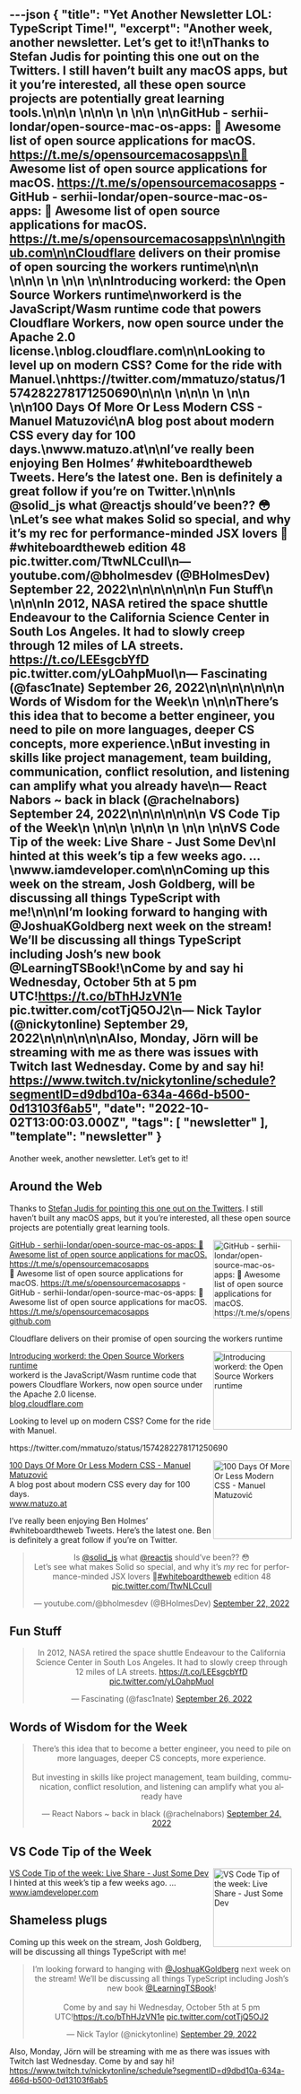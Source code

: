 ---json
{
  "title": "Yet Another Newsletter LOL: TypeScript Time!",
  "excerpt": "Another week, another newsletter. Let’s get to it!\nThanks to Stefan Judis for pointing this one out on the Twitters. I still haven’t built any macOS apps, but it you’re interested, all these open source projects are potentially great learning tools.\n\n\n          \n\n\n \n          \n\n          \n\nGitHub - serhii-londar/open-source-mac-os-apps: 🚀 Awesome list of open source applications for macOS. https://t.me/s/opensourcemacosapps\n🚀 Awesome list of open source applications for macOS. https://t.me/s/opensourcemacosapps - GitHub - serhii-londar/open-source-mac-os-apps: 🚀 Awesome list of open source applications for macOS. https://t.me/s/opensourcemacosapps\n\n\ngithub.com\n\nCloudflare delivers on their promise of open sourcing the workers runtime\n\n\n          \n\n\n \n          \n\n          \n\nIntroducing workerd: the Open Source Workers runtime\nworkerd is the JavaScript/Wasm runtime code that powers Cloudflare Workers, now open source under the Apache 2.0 license.\nblog.cloudflare.com\n\nLooking to level up on modern CSS? Come for the ride with Manuel.\nhttps://twitter.com/mmatuzo/status/1574282278171250690\n\n\n          \n\n\n \n          \n\n          \n\n100 Days Of More Or Less Modern CSS - Manuel Matuzović\nA blog post about modern CSS every day for 100 days.\nwww.matuzo.at\n\nI’ve really been enjoying Ben Holmes’ #whiteboardtheweb Tweets. Here’s the latest one. Ben is definitely a great follow if you’re on Twitter.\n\n\nIs @solid_js what @reactjs should’ve been?? 😳\nLet’s see what makes Solid so special, and why it’s my rec for performance-minded JSX lovers 💙#whiteboardtheweb edition 48 pic.twitter.com/TtwNLCcuIl\n— youtube.com/@bholmesdev (@BHolmesDev) September 22, 2022\n\n\n\n\n\n\n      Fun Stuff\n    \n\n\nIn 2012, NASA retired the space shuttle Endeavour to the California Science Center in South Los Angeles. It had to slowly creep through 12 miles of LA streets. https://t.co/LEEsgcbYfD pic.twitter.com/yLOahpMuoI\n— Fascinating (@fasc1nate) September 26, 2022\n\n\n\n\n\n\n      Words of Wisdom for the Week\n    \n\n\nThere’s this idea that to become a better engineer, you need to pile on more languages, deeper CS concepts, more experience.\nBut investing in skills like project management, team building, communication, conflict resolution, and listening can amplify what you already have\n— React Nabors ~ back in black (@rachelnabors) September 24, 2022\n\n\n\n\n\n\n      VS Code Tip of the Week\n    \n\n\n          \n\n\n \n          \n\n          \n\nVS Code Tip of the week: Live Share - Just Some Dev\nI hinted at this week’s tip a few weeks ago.                                                        …\nwww.iamdeveloper.com\n\nComing up this week on the stream, Josh Goldberg, will be discussing all things TypeScript with me!\n\n\nI’m looking forward to hanging with @JoshuaKGoldberg next week on the stream! We’ll be discussing all things TypeScript including Josh’s new book @LearningTSBook!\nCome by and say hi Wednesday, October 5th at 5 pm UTC!https://t.co/bThHJzVN1e pic.twitter.com/cotTjQ5OJ2\n— Nick Taylor (@nickytonline) September 29, 2022\n\n\n\n\n\nAlso, Monday, Jörn will be streaming with me as there was issues with Twitch last Wednesday. Come by and say hi! https://www.twitch.tv/nickytonline/schedule?segmentID=d9dbd10a-634a-466d-b500-0d13103f6ab5",
  "date": "2022-10-02T13:00:03.000Z",
  "tags": [
    "newsletter"
  ],
  "template": "newsletter"
}
---

<p>Another week, another newsletter. Let’s get to it!</p>

<h2>
      Around the Web
    </h2>

<p>Thanks to <a href="https://twitter.com/stefanjudis/status/1574526543015075849?utm_campaign=Yet%20Another%20Newsletter%20LOL&amp;utm_medium=email&amp;utm_source=Revue%20newsletter"  target="_blank">Stefan Judis for pointing this one out on the Twitters</a>. I still haven’t built any macOS apps, but it you’re interested, all these open source projects are potentially great learning tools.</p>

<tr><td align="left" ><div >
<!--[if mso]>
          <table border="0" cellpadding="0" cellspacing="0" width="140" align="right" ><tr><td >
          <![endif]-->
<a href="https://github.com/serhii-londar/open-source-mac-os-apps?utm_campaign=Yet%20Another%20Newsletter%20LOL&amp;utm_medium=email&amp;utm_source=Revue%20newsletter"  target="_blank">
<img align="right" alt="GitHub - serhii-londar/open-source-mac-os-apps: 🚀 Awesome list of open source applications for macOS. https://t.me/s/opensourcemacosapps" class="link-image" height="140" src="https://s3.amazonaws.com/revue/items/images/018/217/168/thumb/7e490800-ad38-11e9-9afe-8749c499edfa?1664231440"  width="140"/>
</a> <!--[if mso]>
          </td></tr></table>
          <![endif]-->
<div>
<div class="link-title" ><a href="https://github.com/serhii-londar/open-source-mac-os-apps?utm_campaign=Yet%20Another%20Newsletter%20LOL&amp;utm_medium=email&amp;utm_source=Revue%20newsletter"  target="_blank">GitHub - serhii-londar/open-source-mac-os-apps: 🚀 Awesome list of open source applications for macOS. https://t.me/s/opensourcemacosapps</a></div>
<div class="serif small-text link-description" ><div class="revue-p" >🚀 Awesome list of open source applications for macOS. <a href="https://t.me/s/opensourcemacosapps?utm_campaign=Yet%20Another%20Newsletter%20LOL&amp;utm_medium=email&amp;utm_source=Revue%20newsletter"  target="_blank">https://t.me/s/opensourcemacosapps</a> - GitHub - serhii-londar/open-source-mac-os-apps: 🚀 Awesome list of open source applications for macOS. <a href="https://t.me/s/opensourcemacosapps?utm_campaign=Yet%20Another%20Newsletter%20LOL&amp;utm_medium=email&amp;utm_source=Revue%20newsletter"  target="_blank">https://t.me/s/opensourcemacosapps</a>
</div>
</div>
<div class="link-url" ><a href="https://github.com/serhii-londar/open-source-mac-os-apps?utm_campaign=Yet%20Another%20Newsletter%20LOL&amp;utm_medium=email&amp;utm_source=Revue%20newsletter"  target="_blank">github.com</a></div>
</div>
</div></td></tr>

<p>Cloudflare delivers on their promise of open sourcing the workers runtime</p>

<tr><td align="left" ><div >
<!--[if mso]>
          <table border="0" cellpadding="0" cellspacing="0" width="140" align="right" ><tr><td >
          <![endif]-->
<a href="https://blog.cloudflare.com/workerd-open-source-workers-runtime/?utm_campaign=Yet%20Another%20Newsletter%20LOL&amp;utm_medium=email&amp;utm_source=Revue%20newsletter"  target="_blank">
<img align="right" alt="Introducing workerd: the Open Source Workers runtime" class="link-image" height="140" src="https://s3.amazonaws.com/revue/items/images/018/228/664/thumb/Introducing-workerd--the-Open-Source-Workers-runtime-OG-1.png?1664294563"  width="140"/>
</a> <!--[if mso]>
          </td></tr></table>
          <![endif]-->
<div>
<div class="link-title" ><a href="https://blog.cloudflare.com/workerd-open-source-workers-runtime/?utm_campaign=Yet%20Another%20Newsletter%20LOL&amp;utm_medium=email&amp;utm_source=Revue%20newsletter"  target="_blank">Introducing workerd: the Open Source Workers runtime</a></div>
<div class="serif small-text link-description" ><div class="revue-p" >workerd is the JavaScript/Wasm runtime code that powers Cloudflare Workers, now open source under the Apache 2.0 license.</div>
</div>
<div class="link-url" ><a href="https://blog.cloudflare.com/workerd-open-source-workers-runtime/?utm_campaign=Yet%20Another%20Newsletter%20LOL&amp;utm_medium=email&amp;utm_source=Revue%20newsletter"  target="_blank">blog.cloudflare.com</a></div>
</div>
</div></td></tr>

<p>Looking to level up on modern CSS? Come for the ride with Manuel.</p>

<p>https://twitter.com/mmatuzo/status/1574282278171250690</p>
<tr><td align="left" ><div >
<!--[if mso]>
          <table border="0" cellpadding="0" cellspacing="0" width="140" align="right" ><tr><td >
          <![endif]-->
<a href="https://www.matuzo.at/blog/2022/100-days-of-more-or-less-modern-css/?s&amp;utm_campaign=Yet%20Another%20Newsletter%20LOL&amp;utm_medium=email&amp;utm_source=Revue%20newsletter"  target="_blank">
<img align="right" alt="100 Days Of More Or Less Modern CSS - Manuel Matuzović" class="link-image" height="140" src="https://s3.amazonaws.com/revue/items/images/018/240/912/thumb/sm_100days-css.jpg?1664361039"  width="140"/>
</a> <!--[if mso]>
          </td></tr></table>
          <![endif]-->
<div>
<div class="link-title" ><a href="https://www.matuzo.at/blog/2022/100-days-of-more-or-less-modern-css/?s&amp;utm_campaign=Yet%20Another%20Newsletter%20LOL&amp;utm_medium=email&amp;utm_source=Revue%20newsletter"  target="_blank">100 Days Of More Or Less Modern CSS - Manuel Matuzović</a></div>
<div class="serif small-text link-description" ><div class="revue-p" >A blog post about modern CSS every day for 100 days.</div>
</div>
<div class="link-url" ><a href="https://www.matuzo.at/blog/2022/100-days-of-more-or-less-modern-css/?s&amp;utm_campaign=Yet%20Another%20Newsletter%20LOL&amp;utm_medium=email&amp;utm_source=Revue%20newsletter"  target="_blank">www.matuzo.at</a></div>
</div>
</div></td></tr>

<p>I’ve really been enjoying Ben Holmes’ #whiteboardtheweb Tweets. Here’s the latest one. Ben is definitely a great follow if you’re on Twitter.</p>

<p><html><body><div><blockquote align="center" class="twitter-tweet" data-dnt="true"><p dir="ltr" lang="en">Is <a href="https://twitter.com/solid_js?ref_src=twsrc%5Etfw">@solid_js</a> what <a href="https://twitter.com/reactjs?ref_src=twsrc%5Etfw">@reactjs</a> should&rsquo;ve been?? 😳<br/>Let&rsquo;s see what makes Solid so special, and why it&rsquo;s <em>my</em> rec for performance-minded JSX lovers 💙<a href="https://twitter.com/hashtag/whiteboardtheweb?src=hash&amp;ref_src=twsrc%5Etfw">#whiteboardtheweb</a> edition 48 <a href="https://t.co/TtwNLCcuIl">pic.twitter.com/TtwNLCcuIl</a></p>— youtube.com/@bholmesdev (@BHolmesDev) <a href="https://twitter.com/BHolmesDev/status/1572949152224485378?ref_src=twsrc%5Etfw">September 22, 2022</a></blockquote></p>
<script async="" charset="utf-8" src="https://platform.twitter.com/widgets.js"></script>
<p></div></body></html></p>
<h2>
      Fun Stuff
    </h2>

<p><html><body><div><blockquote align="center" class="twitter-tweet" data-dnt="true"><p dir="ltr" lang="en">In 2012, NASA retired the space shuttle Endeavour to the California Science Center in South Los Angeles. It had to slowly creep through 12 miles of LA streets. <a href="https://t.co/LEEsgcbYfD">https://t.co/LEEsgcbYfD</a> <a href="https://t.co/yLOahpMuoI">pic.twitter.com/yLOahpMuoI</a></p>— Fascinating (@fasc1nate) <a href="https://twitter.com/fasc1nate/status/1574336830832517121?ref_src=twsrc%5Etfw">September 26, 2022</a></blockquote></p>
<script async="" charset="utf-8" src="https://platform.twitter.com/widgets.js"></script>
<p></div></body></html></p>
<h2>
      Words of Wisdom for the Week
    </h2>

<p><html><body><div><blockquote align="center" class="twitter-tweet" data-dnt="true"><p dir="ltr" lang="en">There&rsquo;s this idea that to become a better engineer, you need to pile on more languages, deeper CS concepts, more experience.<br/><br/>But investing in skills like project management, team building, communication, conflict resolution, and listening can amplify what you already have</p>— React Nabors ~ back in black (@rachelnabors) <a href="https://twitter.com/rachelnabors/status/1573500057860464640?ref_src=twsrc%5Etfw">September 24, 2022</a></blockquote></p>
<script async="" charset="utf-8" src="https://platform.twitter.com/widgets.js"></script>
<p></div></body></html></p>
<h2>
      VS Code Tip of the Week
    </h2>

<tr><td align="left" ><div >
<!--[if mso]>
          <table border="0" cellpadding="0" cellspacing="0" width="140" align="right" ><tr><td >
          <![endif]-->
<a href="https://www.iamdeveloper.com/vscodetips/2022/vs-code-tip-of-the-week-live-share-24b2/?utm_campaign=Yet%20Another%20Newsletter%20LOL&amp;utm_medium=email&amp;utm_source=Revue%20newsletter"  target="_blank">
<img align="right" alt="VS Code Tip of the week: Live Share - Just Some Dev" class="link-image" height="140" src="https://s3.amazonaws.com/revue/items/images/018/240/725/thumb/twitter-blog-post-social-card_bqhgzt?1664360304"  width="140"/>
</a> <!--[if mso]>
          </td></tr></table>
          <![endif]-->
<div>
<div class="link-title" ><a href="https://www.iamdeveloper.com/vscodetips/2022/vs-code-tip-of-the-week-live-share-24b2/?utm_campaign=Yet%20Another%20Newsletter%20LOL&amp;utm_medium=email&amp;utm_source=Revue%20newsletter"  target="_blank">VS Code Tip of the week: Live Share - Just Some Dev</a></div>
<div class="serif small-text link-description" ><div class="revue-p" >I hinted at this week’s tip a few weeks ago.                                                        …</div>
</div>
<div class="link-url" ><a href="https://www.iamdeveloper.com/vscodetips/2022/vs-code-tip-of-the-week-live-share-24b2/?utm_campaign=Yet%20Another%20Newsletter%20LOL&amp;utm_medium=email&amp;utm_source=Revue%20newsletter"  target="_blank">www.iamdeveloper.com</a></div>
</div>
</div></td></tr>

<h2>
      Shameless plugs
    </h2>

<p>Coming up this week on the stream, Josh Goldberg, will be discussing all things TypeScript with me!</p>

<p><html><body><div><blockquote align="center" class="twitter-tweet" data-dnt="true"><p dir="ltr" lang="en">I&rsquo;m looking forward to hanging with <a href="https://twitter.com/JoshuaKGoldberg?ref_src=twsrc%5Etfw">@JoshuaKGoldberg</a> next week on the stream! We&rsquo;ll be discussing all things TypeScript including Josh&rsquo;s new book <a href="https://twitter.com/LearningTSBook?ref_src=twsrc%5Etfw">@LearningTSBook</a>!<br/><br/>Come by and say hi Wednesday, October 5th at 5 pm UTC!<a href="https://t.co/bThHJzVN1e">https://t.co/bThHJzVN1e</a> <a href="https://t.co/cotTjQ5OJ2">pic.twitter.com/cotTjQ5OJ2</a></p>— Nick Taylor (@nickytonline) <a href="https://twitter.com/nickytonline/status/1575463150039826433?ref_src=twsrc%5Etfw">September 29, 2022</a></blockquote></p>
<script async="" charset="utf-8" src="https://platform.twitter.com/widgets.js"></script>
<p></div></body></html></p>
<p>Also, Monday, Jörn will be streaming with me as there was issues with Twitch last Wednesday. Come by and say hi! <a href="https://www.twitch.tv/nickytonline/schedule?segmentID=d9dbd10a-634a-466d-b500-0d13103f6ab5&amp;utm_campaign=Yet%20Another%20Newsletter%20LOL&amp;utm_medium=email&amp;utm_source=Revue%20newsletter"  target="_blank">https://www.twitch.tv/nickytonline/schedule?segmentID=d9dbd10a-634a-466d-b500-0d13103f6ab5</a>
</p>

